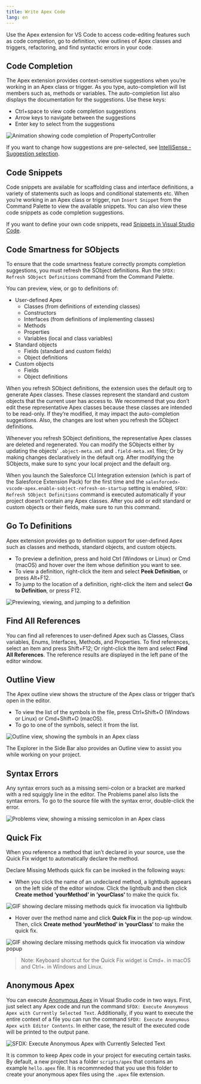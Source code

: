 ```yaml
---
title: Write Apex Code
lang: en
---
```


Use the Apex extension for VS Code to access code-editing features such as code completion, go to definition, view outlines of Apex classes and triggers, refactoring, and find syntactic errors in your code.

## Code Completion

The Apex extension provides context-sensitive suggestions when you’re working in an Apex class or trigger. As you type, auto-completion will list members such as, methods or variables. The auto-completion list also displays the documentation for the suggestions. Use these keys:

- Ctrl+space to view code completion suggestions
- Arrow keys to navigate between the suggestions
- Enter key to select from the suggestions

![Animation showing code completion of PropertyController](./images/apex_completion_with_doc.gif)

If you want to change how suggestions are pre-selected, see [IntelliSense - Suggestion selection](https://code.visualstudio.com/docs/editor/intellisense#_customizing-intellisense).

## Code Snippets

Code snippets are available for scaffolding class and interface definitions, a variety of statements such as loops and conditional statements etc. When you’re working in an Apex class or trigger, run `Insert Snippet` from the Command Palette to view the available snippets. You can also view these code snippets as code completion suggestions.

If you want to define your own code snippets, read [Snippets in Visual Studio Code](https://code.visualstudio.com/docs/editor/userdefinedsnippets).

## Code Smartness for SObjects

To ensure that the code smartness feature correctly prompts completion suggestions, you must refresh the SObject definitions. Run the `SFDX: Refresh SObject Definitions` command from the Command Palette.

You can preview, view, or go to definitions of:

- User-defined Apex
  - Classes (from definitions of extending classes)
  - Constructors
  - Interfaces (from definitions of implementing classes)
  - Methods
  - Properties
  - Variables (local and class variables)
- Standard objects
  - Fields (standard and custom fields)
  - Object definitions
- Custom objects
  - Fields
  - Object definitions

When you refresh SObject definitions, the extension uses the default org to generate Apex classes. These classes represent the standard and custom objects that the current user has access to. We recommend that you don’t edit these representative Apex classes because these classes are intended to be read-only. If they’re modified, it may impact the auto-completion suggestions. Also, the changes are lost when you refresh the SObject definitions.

Whenever you refresh SObject definitions, the representative Apex classes are deleted and regenerated. You can modify the SObjects either by updating the objects’ `.object-meta.xml` and `.field-meta.xml` files; Or by making changes declaratively in the default org. After modifying the SObjects, make sure to sync your local project and the default org.

When you launch the Salesforce CLI Integration extension (which is part of the Salesforce Extension Pack) for the first time and the `salesforcedx-vscode-apex.enable-sobject-refresh-on-startup` setting is enabled, `SFDX: Refresh SObject Definitions` command is executed automatically if your project doesn’t contain any Apex classes. After you add or edit standard or custom objects or their fields, make sure to run this command.

## Go To Definitions

Apex extension provides go to definition support for user-defined Apex such as classes and methods, standard objects, and custom objects.

- To preview a definition, press and hold Ctrl (Windows or Linux) or Cmd (macOS) and hover over the item whose definition you want to see.
- To view a definition, right-click the item and select **Peek Definition**, or press Alt+F12.
- To jump to the location of a definition, right-click the item and select **Go to Definition**, or press F12.

![Previewing, viewing, and jumping to a definition](./images/apex_go_to_definition.gif)

## Find All References

You can find all references to user-defined Apex such as Classes, Class variables, Enums, Interfaces, Methods, and Properties. To find references, select an item and press Shift+F12; Or right-click the item and select **Find All References**. The reference results are displayed in the left pane of the editor window.

## Outline View

The Apex outline view shows the structure of the Apex class or trigger that’s open in the editor.

- To view the list of the symbols in the file, press Ctrl+Shift+O (Windows or Linux) or Cmd+Shift+O (macOS).
- To go to one of the symbols, select it from the list.

![Outline view, showing the symbols in an Apex class](./images/apex_outline.png)

The Explorer in the Side Bar also provides an Outline view to assist you while working on your project.

## Syntax Errors

Any syntax errors such as a missing semi-colon or a bracket are marked with a red squiggly line in the editor. The Problems panel also lists the syntax errors. To go to the source file with the syntax error, double-click the error.

![Problems view, showing a missing semicolon in an Apex class](./images/apex_problems.png)

## Quick Fix

When you reference a method that isn’t declared in your source, use the Quick Fix widget to automatically declare the method.

Declare Missing Methods quick fix can be invoked in the following ways:

- When you click the name of an undeclared method, a lightbulb appears on the left side of the editor window. Click the lightbulb and then click **Create method ‘yourMethod’ in ‘yourClass‘** to make the quick fix.

![GIF showing declare missing methods quick fix invocation via lightbulb](./images/declare-missing-methods-1.gif)

- Hover over the method name and click **Quick Fix** in the pop-up window. Then, click **Create method ‘yourMethod’ in ‘yourClass‘** to make the quick fix.

![GIF showing declare missing methods quick fix invocation via window popup](./images/declare-missing-methods-2.gif)

> Note: Keyboard shortcut for the Quick Fix widget is Cmd+. in macOS and Ctrl+. in Windows and Linux.

## Anonymous Apex

You can execute [Anonymous Apex](https://developer.salesforce.com/docs/atlas.en-us.apexcode.meta/apexcode/apex_anonymous_block.htm) in Visual Studio code in two ways. First, just select any Apex code and run the command `SFDX: Execute Anonymous Apex with Currently Selected Text`. Additionally, if you want to execute the entire context of a file you can run the command `SFDX: Execute Anonymous Apex with Editor Contents`. In either case, the result of the executed code will be printed to the output pane.

![SFDX: Execute Anonymous Apex with Currently Selected Text](./images/apex_execute_selected.png)

It is common to keep Apex code in your project for executing certain tasks. By default, a new project has a folder `scripts/apex` that contains an example `hello.apex` file. It is recommneded that you use this folder to create your anonymous apex files using the `.apex` file extension.
